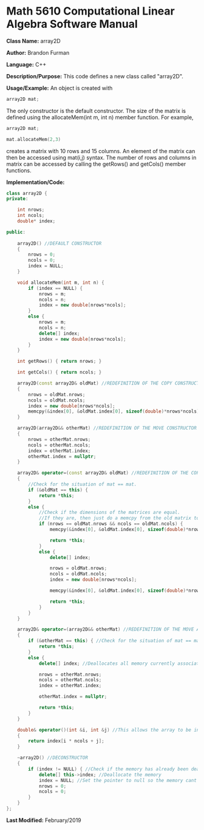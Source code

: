 # Math 5610 Computational Linear Algebra Software Manual

**Class Name:** array2D

**Author:** Brandon Furman

**Language:** C++

**Description/Purpose:** This code defines a new class called "array2D".

**Usage/Example:** An object is created with

```cpp
array2D mat;
```
The only constructor is the default constructor. The size of the matrix is defined using the allocateMem(int m, int n) member function. For example,
```cpp
array2D mat;

mat.allocateMem(2,3)
```
creates a matrix with 10 rows and 15 columns. An element of the matrix can then be accessed using mat(i,j) syntax. The number of rows and columns in matrix can be accessed by calling the getRows() and getCols() member functions.

**Implementation/Code:**

```cpp
class array2D {
private:

	int nrows;
	int ncols;
	double* index;

public:
	
	array2D() //DEFAULT CONSTRUCTOR
	{
		nrows = 0;
		ncols = 0;
		index = NULL;
	}

	void allocateMem(int m, int n) {
		if (index == NULL) {
			nrows = m;
			ncols = n;
			index = new double[nrows*ncols];
		}
		else {
			nrows = m;
			ncols = n;
			delete[] index;
			index = new double[nrows*ncols];
		}
	}

	int getRows() { return nrows; }

	int getCols() { return ncols; }

	array2D(const array2D& oldMat) //REDEFINITION OF THE COPY CONSTRUCTOR
	{
		nrows = oldMat.nrows;
		ncols = oldMat.ncols;
		index = new double[nrows*ncols];
		memcpy(&index[0], &oldMat.index[0], sizeof(double)*nrows*ncols);
	}

	array2D(array2D&& otherMat) //REDEFINITION OF THE MOVE CONSTRUCTOR
	{
		nrows = otherMat.nrows;
		ncols = otherMat.ncols;
		index = otherMat.index;
		otherMat.index = nullptr;
	}

	array2D& operator=(const array2D& oldMat) //REDEFINITION OF THE COPY ASSIGNMENT OPERATOR
	{
		//Check for the situation of mat == mat.
		if (&oldMat == this) {
			return *this;
		}
		else {
			//Check if the dimensions of the matrices are equal.
			//If they are, then just do a memcpy from the old matrix to the new matrix.
			if (nrows == oldMat.nrows && ncols == oldMat.ncols) { 
				memcpy(&index[0], &oldMat.index[0], sizeof(double)*nrows*ncols);

				return *this;
			}
			else {
				delete[] index;

				nrows = oldMat.nrows;
				ncols = oldMat.ncols;
				index = new double[nrows*ncols];

				memcpy(&index[0], &oldMat.index[0], sizeof(double)*nrows*ncols);

				return *this;
			}
		}
	}

	array2D& operator=(array2D&& otherMat) //REDEFINITION OF THE MOVE ASSIGNMENT OPERATOR
	{
		if (&otherMat == this) { //Check for the situation of mat == mat.
			return *this;
		}
		else {
			delete[] index; //Deallocates all memory currently associated with the matrix.

			nrows = otherMat.nrows; 
			ncols = otherMat.ncols;
			index = otherMat.index;

			otherMat.index = nullptr;

			return *this;
		}
	}

	double& operator()(int &i, int &j) //This allows the array to be indexed like Mat(i,j).
	{
		return index[i * ncols + j];
	}

	~array2D() //DECONSTRUCTOR
	{
		if (index != NULL) { //Check if the memory has already been deallocated
			delete[] this->index; //Deallocate the memory
			index = NULL; //Set the pointer to null so the memory cant be deallocated again.
			nrows = 0;
			ncols = 0;
		}
	}
};

```

**Last Modified:** February/2019